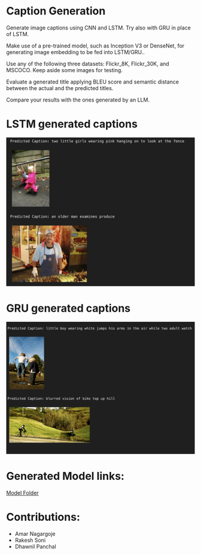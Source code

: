 # Caption Generation

Generate image captions using CNN and LSTM. Try also with GRU in place of LSTM.

Make use of a pre-trained model, such as Inception V3 or DenseNet, for generating image embedding to be fed into LSTM/GRU..

Use any of the following three datasets: Flickr_8K, Flickr_30K, and MSCOCO. Keep aside some images for testing.

Evaluate a generated title applying BLEU score and semantic distance between the actual and the predicted titles.

Compare your results with the ones generated by an LLM.

# LSTM generated captions
![LSTM Output](./LSTM-output.png)

# GRU generated captions
![GRU Output](./GRU-outputs.png)


# Generated Model links:

[Model Folder](https://drive.google.com/drive/u/0/folders/1oMqZzNpqxKlM-dCjsJb7O9BywZGvKCQF)

# Contributions:
-   Amar Nagargoje
-   Rakesh Soni
-   Dhawnil Panchal